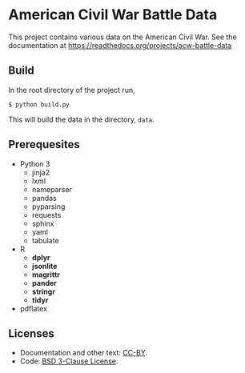 # American Civil War Battle Data

This project contains various data on the American Civil War.
See the documentation at https://readthedocs.org/projects/acw-battle-data

## Build

In the root directory of the project run,
```shell
$ python build.py
```
This will build the data in the directory, ``data``.

## Prerequesites

- Python 3
    - jinja2
    - lxml
    - nameparser
    - pandas
    - pyparsing
    - requests
    - sphinx
    - yaml
	- tabulate
- R
    - **dplyr**
    - **jsonlite**
    - **magrittr**
    - **pander**
    - **stringr**
    - **tidyr**
- pdflatex

## Licenses

- Documentation and other text: [CC-BY](http://creativecommons.org/licenses/by/4.0/).
- Code: [BSD 3-Clause License](http://opensource.org/licenses/BSD-3-Clause).
